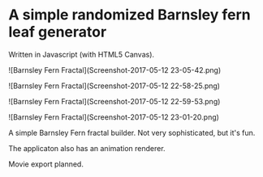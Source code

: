 A simple randomized Barnsley fern leaf generator
================================================

Written in Javascript (with HTML5 Canvas).


![Barnsley Fern Fractal](Screenshot-2017-05-12 23-05-42.png)

![Barnsley Fern Fractal](Screenshot-2017-05-12 22-58-25.png)

![Barnsley Fern Fractal](Screenshot-2017-05-12 22-59-53.png)

![Barnsley Fern Fractal](Screenshot-2017-05-12 23-01-20.png)


A simple Barnsley Fern fractal builder. Not very sophisticated, but it's fun.

The applicaton also has an animation renderer.

Movie export planned.
 
